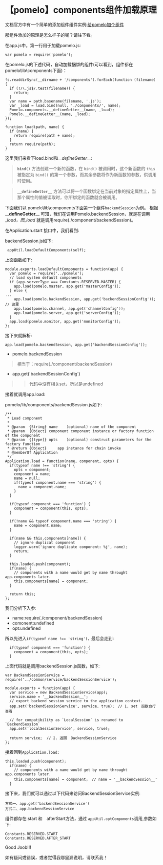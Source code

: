 # 【pomelo】components组件加载原理

文档官方中有一个简单的添加组件组件实例:[给pomelo加个组件](https://github.com/NetEase/pomelo/wiki/%E7%BB%99pomelo%E5%8A%A0%E4%B8%AA%E7%BB%84%E4%BB%B6)

那组件添加的原理是怎么样子的呢？请往下看。

在app.js中，第一行用于加载pomelo.js:

```text
var pomelo = require('pomelo');
```

在pomelo.js的下述代码，自动加载捆绑的组件\(可以看到，组件都在 pomelo\lib\components下面\)：

```text
fs.readdirSync(__dirname + '/components').forEach(function (filename) {
  if (!/\.js$/.test(filename)) {
    return;
  }
  var name = path.basename(filename, '.js');
  var _load = load.bind(null, './components/', name);
  Pomelo.components.__defineGetter__(name, _load);
  Pomelo.__defineGetter__(name, _load);
});

function load(path, name) {
  if (name) {
    return require(path + name);
  }
  return require(path);
}
```

这里我们来看下load.bind和\_\__defineGetter_\_\_:

> **`bind()`** 方法创建一个新的函数，在 `bind()` 被调用时，这个新函数的 `this` 被指定为 `bind()` 的第一个参数，而其余参数将作为新函数的参数，供调用时使用。

> **`__defineGetter__`** 方法可以将一个函数绑定在当前对象的指定属性上，当那个属性的值被读取时，你所绑定的函数就会被调用。

下面我们以 pomelo\lib\components下面第一个组件`backendSession`为例。 根据\_\_**defineGetter\_\_** 可知，我们在调用Pomelo.backendSession，就是在调用\__load，而\_load_ 就是调用require\(./component/backendSession\)。

在Application.start 接口中，我们看到:

backendSession.js如下:

```text
 appUtil.loadDefaultComponents(self);
```

上面函数如下:

```text
module.exports.loadDefaultComponents = function(app) {
  var pomelo = require('../pomelo');
  // load system default components
  if (app.serverType === Constants.RESERVED.MASTER) {
    app.load(pomelo.master, app.get('masterConfig'));
  } else {
...
    app.load(pomelo.backendSession, app.get('backendSessionConfig')); // 这里
    app.load(pomelo.channel, app.get('channelConfig'));
    app.load(pomelo.server, app.get('serverConfig'));
  }
  app.load(pomelo.monitor, app.get('monitorConfig'));
};
```

接下来就解析:

```text
app.load(pomelo.backendSession, app.get('backendSessionConfig')); 
```

* pomelo.backendSession

> 相当于：require\(./component/backendSession\)

* app.get\('backendSessionConfig'\)

> > 代码中没有相关set，所以是undefined

接着就调用app.load:

pomelo/lib/components/backendSession.js如下:

```text
/**
 * Load component
 *
 * @param  {String} name    (optional) name of the component
 * @param  {Object} component component instance or factory function of the component
 * @param  {[type]} opts    (optional) construct parameters for the factory function
 * @return {Object}     app instance for chain invoke
 * @memberOf Application
 */
Application.load = function(name, component, opts) {
  if(typeof name !== 'string') {
    opts = component;
    component = name;
    name = null;
    if(typeof component.name === 'string') {
      name = component.name;
    }
  }

  if(typeof component === 'function') {
    component = component(this, opts);
  }

  if(!name && typeof component.name === 'string') {
    name = component.name;
  }

  if(name && this.components[name]) {
    // ignore duplicat component
    logger.warn('ignore duplicate component: %j', name);
    return;
  }

  this.loaded.push(component);
  if(name) {
    // components with a name would get by name throught app.components later.
    this.components[name] = component;
  }

  return this;
};
```

我们分析下入参:

* name:require\(./component/backendSession\)
* comonent:undefined
* opt:undefined

所以先进入`if(typeof name !== 'string')，`最后会走到:

```text
  if(typeof component === 'function') {
    component = component(this, opts);
  }
```

上面代码就是调用backendSession.js函数，如下:

```text
var BackendSessionService = require('../common/service/backendSessionService');

module.exports = function(app) {
  var service = new BackendSessionService(app);
  service.name = '__backendSession__';
  // export backend session service to the application context.
  app.set('backendSessionService', service, true);　// 1. set　函数自行查看

  // for compatibility as `LocalSession` is renamed to `BackendSession` 
  app.set('localSessionService', service, true);

  return service;  // 2. 返回　BackendSessionService
};
```

接着回到`Application.load:`

```text
this.loaded.push(component);
  if(name) {
    // components with a name would get by name throught app.components later.
    this.components[name] = component;　// name = '__backendSession__'
  }
```

接下来，我们就可以通过以下代码来访问BackendSessionService实例:

```text
方式一、app.get('backendSessionService')
方式二、app.backendSessionService
```

组件都存在:start 和　afterStart方法，通过 `appUtil.optComponents`调用,参数如下:

```text
Constants.RESERVED.START
Constants.RESERVED.AFTER_START
```

Good Joob!!!



如有疑问或错误，或者觉得我哪里漏说明，请联系我！

